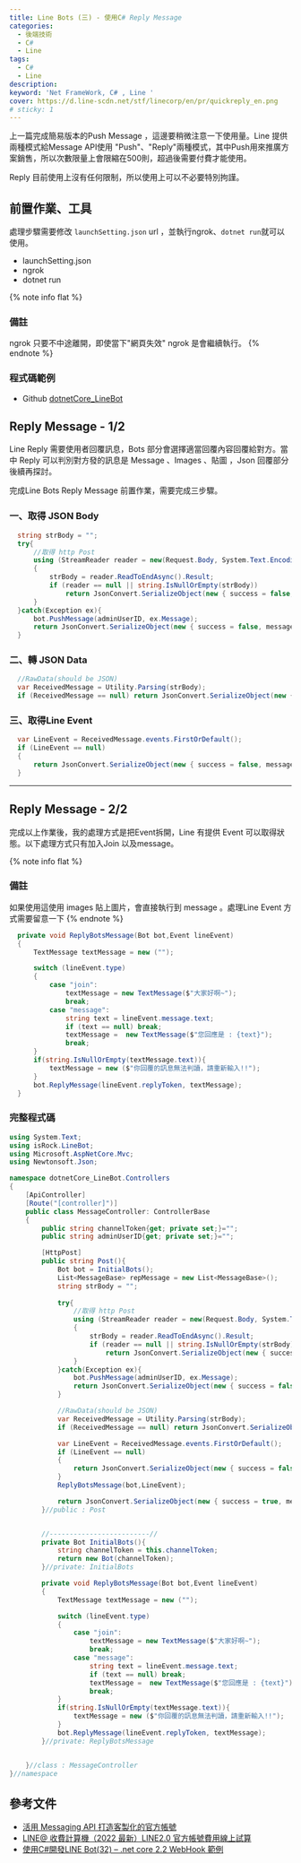 ```yaml
---
title: Line Bots (三) - 使用C# Reply Message
categories: 
  - 後端技術
  - C#
  - Line
tags: 
  - C#
  - Line
description:
keyword: 'Net FrameWork, C# , Line '
cover: https://d.line-scdn.net/stf/linecorp/en/pr/quickreply_en.png
# sticky: 1
---
```


上一篇完成簡易版本的Push Message ，這邊要稍微注意一下使用量。Line 提供兩種模式給Message API使用 "Push"、"Reply"兩種模式，其中Push用來推廣方案銷售，所以次數限量上會限縮在500則，超過後需要付費才能使用。

Reply 目前使用上沒有任何限制，所以使用上可以不必要特別拘謹。

## 前置作業、工具
處理步驟需要修改 ```launchSetting.json``` url ，並執行ngrok、```dotnet run```就可以使用。 
- launchSetting.json
- ngrok 
- dotnet run


{% note info flat %}
### 備註
ngrok 只要不中途離開，即使當下"網頁失效" ngrok 是會繼續執行。
{% endnote %}

### 程式碼範例
- Github [dotnetCore_LineBot](https://github.com/JontCont/dotnetCore_LineBot)


## Reply Message - 1/2
Line Reply 需要使用者回覆訊息，Bots 部分會選擇適當回覆內容回覆給對方。當中 Reply 可以判別對方發的訊息是 Message 、Images 、貼圖 ，Json 回覆部分後續再探討。

完成Line Bots Reply Message 前置作業，需要完成三步驟。
### 一、取得 JSON Body
```cs
  string strBody = "";
  try{
      //取得 http Post 
      using (StreamReader reader = new(Request.Body, System.Text.Encoding.UTF8))
      {
          strBody = reader.ReadToEndAsync().Result;
          if (reader == null || string.IsNullOrEmpty(strBody))
              return JsonConvert.SerializeObject(new { success = false, message = "error : message empty " });
      }
  }catch(Exception ex){
      bot.PushMessage(adminUserID, ex.Message);
      return JsonConvert.SerializeObject(new { success = false, message = ex.Message });
  }
```

### 二、轉 JSON Data
```cs
  //RawData(should be JSON)
  var ReceivedMessage = Utility.Parsing(strBody);
  if (ReceivedMessage == null) return JsonConvert.SerializeObject(new { success = false, message = "error : message empty " });
```

### 三、取得Line Event
```cs
  var LineEvent = ReceivedMessage.events.FirstOrDefault();
  if (LineEvent == null)
  {
      return JsonConvert.SerializeObject(new { success = false, message = "error : not found event ! " });
  }
```
---
## Reply Message - 2/2
完成以上作業後，我的處理方式是把Event拆開，Line 有提供 Event 可以取得狀態。以下處理方式只有加入Join 以及message。

{% note info flat %}
### 備註
如果使用這使用 images 貼上圖片，會直接執行到 message 。處理Line Event 方式需要留意一下
{% endnote %}
```cs
  private void ReplyBotsMessage(Bot bot,Event lineEvent)
  {
      TextMessage textMessage = new ("");

      switch (lineEvent.type)
      {
          case "join":
              textMessage = new TextMessage($"大家好啊~");
              break;
          case "message":
              string text = lineEvent.message.text;
              if (text == null) break;
              textMessage =  new TextMessage($"您回應是 : {text}");
              break;
      }
      if(string.IsNullOrEmpty(textMessage.text)){
          textMessage = new ($"你回覆的訊息無法判讀，請重新輸入!!");
      }
      bot.ReplyMessage(lineEvent.replyToken, textMessage);
  }
```

### 完整程式碼
```cs
using System.Text;
using isRock.LineBot;
using Microsoft.AspNetCore.Mvc;
using Newtonsoft.Json;

namespace dotnetCore_LineBot.Controllers
{
    [ApiController]
    [Route("[controller]")]
    public class MessageController: ControllerBase
    {
        public string channelToken{get; private set;}="";
        public string adminUserID{get; private set;}="";

        [HttpPost]
        public string Post(){
            Bot bot = InitialBots();
            List<MessageBase> repMessage = new List<MessageBase>();
            string strBody = "";
            
            try{
                //取得 http Post 
                using (StreamReader reader = new(Request.Body, System.Text.Encoding.UTF8))
                {
                    strBody = reader.ReadToEndAsync().Result;
                    if (reader == null || string.IsNullOrEmpty(strBody))
                        return JsonConvert.SerializeObject(new { success = false, message = "error : message empty " });
                }
            }catch(Exception ex){
                bot.PushMessage(adminUserID, ex.Message);
                return JsonConvert.SerializeObject(new { success = false, message = ex.Message });
            }

            //RawData(should be JSON)
            var ReceivedMessage = Utility.Parsing(strBody);
            if (ReceivedMessage == null) return JsonConvert.SerializeObject(new { success = false, message = "error : message empty " });

            var LineEvent = ReceivedMessage.events.FirstOrDefault();
            if (LineEvent == null)
            {
                return JsonConvert.SerializeObject(new { success = false, message = "error : not found event ! " });
            }
            ReplyBotsMessage(bot,LineEvent);

            return JsonConvert.SerializeObject(new { success = true, message = "" });
        }//public : Post


        //-------------------------//
        private Bot InitialBots(){
            string channelToken = this.channelToken;
            return new Bot(channelToken);
        }//private: InitialBots

        private void ReplyBotsMessage(Bot bot,Event lineEvent)
        {
            TextMessage textMessage = new ("");

            switch (lineEvent.type)
            {
                case "join":
                    textMessage = new TextMessage($"大家好啊~");
                    break;
                case "message":
                    string text = lineEvent.message.text;
                    if (text == null) break;
                    textMessage =  new TextMessage($"您回應是 : {text}");
                    break;
            }
            if(string.IsNullOrEmpty(textMessage.text)){
                textMessage = new ($"你回覆的訊息無法判讀，請重新輸入!!");
            }
            bot.ReplyMessage(lineEvent.replyToken, textMessage);
        }//private: ReplyBotsMessage


    }//class : MessageController
}//namespace
```

## 參考文件
- [活用 Messaging API 打造客製化的官方帳號](https://tw.linebiz.com/e-learning/oa/Messaging-API-application/)
- [LINE@ 收費計算機（2022 最新）LINE2.0 官方帳號費用線上試算](https://blog.omnichat.ai/2020/01/line-2-0-official-account-pricing/)
- [使用C#開發LINE Bot(32) – .net core 2.2 WebHook 範例](http://studyhost.blogspot.com/2019/07/cline-bot32-net-core-22-webhook.html)

